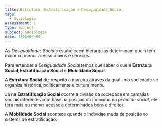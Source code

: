 ```yaml
---
title: Estrutura, Estratificação e Desigualdade Social
tags:
  - Sociologia
assessement: 1
type: subject
subject: Sociologia
date: 1708484400
---
```

As *Desigualdades Sociais* estabelecem hierarquias determinam quem tem maior ou menor acesso a bens e serviços.

Para entender a *Desigualdade Social* temos que saber o que é **Estrutura Social**, **Estratificação Social** e **Mobilidade Social**.

A **Estrutura Social** diz respeito a maneira através da qual uma sociedade se organiza histórica, políticamente e culturalmente.

Já na **Estratificação Social** ocorre a divisão da sociedade em camadas sociais diferentes com base na posição do indivíduo na *pirâmide social*, ele terá mais ou menos acesso a determinados bens e direitos.

A **Mobilidade Social** acontece quando o indivíduo muda de posição no sistema de estratificação.
